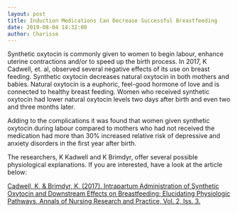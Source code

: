 ```yaml
---
layout: post
title: Induction Medications Can Decrease Successful Breastfeeding
date: 2019-08-04 14:32:00
author: Charisse
---
```


Synthetic oxytocin is commonly given to women to begin labour, enhance uterine contractions and/or to speed up the birth process.  In 2017, K Cadwell, et. al, observed several negative effects of its use on breast feeding.   Synthetic oxytocin decreases natural oxytocin in both mothers and babies.  Natural oxytocin is a euphoric, feel-good hormone of love and is connected to healthy breast feeding.  Women who received synthetic oxytocin had lower natural oxytocin levels two days after birth and even two and three months later.

Adding to the complications it was found that women given synthetic oxytocin during labour compared to mothers who had not received the medication had more than 30% increased relative risk of depressive and anxiety disorders in the first year after birth.

The researchers, K Kadwell and K Brimdyr, offer several possible physiological explanations.  If you are interested, have a look at the article below:

[Cadwell, K, & Brimdyr, K, (2017). Intrapartum Administration of Synthetic Oxytocin and Downstream Effects on Breastfeeding: Elucidating Physiologic Pathways, Annals of Nursing Research and Practice, Vol. 2, Iss. 3.](http://austinpublishinggroup.com/nursing-research-practice/download.php?file=fulltext/anrp-v2-id1024.pdf)
